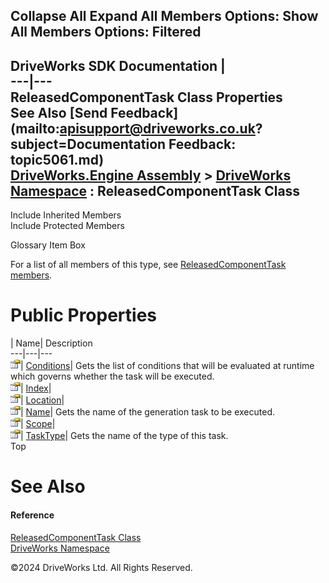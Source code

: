        

 Collapse All Expand All  Members Options: Show All  Members Options: Filtered   
---  
DriveWorks SDK Documentation  |   
---|---  
ReleasedComponentTask Class Properties   
See Also [Send Feedback](mailto:apisupport@driveworks.co.uk?subject=Documentation Feedback: topic5061.md)  
[DriveWorks.Engine Assembly](topic2156.md) > [DriveWorks Namespace](topic2159.md) : ReleasedComponentTask Class  
---  
  
Include Inherited Members    
Include Protected Members    


Glossary Item Box

For a list of all members of this type, see [ReleasedComponentTask members](topic5062.md).

# Public Properties

| Name| Description  
---|---|---  
![Public Property](dotnetimages/publicProperty.gif)| [Conditions](topic5084.md)| Gets the list of conditions that will be evaluated at runtime which governs whether the task will be executed.   
![Public Property](dotnetimages/publicProperty.gif)| [Index](topic5085.md)|   
![Public Property](dotnetimages/publicProperty.gif)| [Location](topic5086.md)|   
![Public Property](dotnetimages/publicProperty.gif)| [Name](topic5087.md)| Gets the name of the generation task to be executed.   
![Public Property](dotnetimages/publicProperty.gif)| [Scope](topic5088.md)|   
![Public Property](dotnetimages/publicProperty.gif)| [TaskType](topic5089.md)| Gets the name of the type of this task.   
Top

# See Also

#### Reference

[ReleasedComponentTask Class](topic5061.md)   
[DriveWorks Namespace](topic2159.md)

©2024 DriveWorks Ltd. All Rights Reserved.
